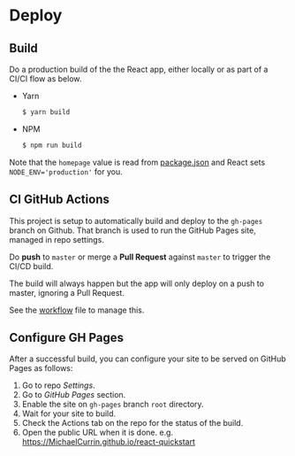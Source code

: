 # Deploy


## Build

Do a production build of the the React app, either locally or as part of a CI/CI flow as below.

- Yarn
    ```sh
    $ yarn build
    ```
- NPM
    ```sh
    $ npm run build
    ```

Note that the `homepage` value is read from [package.json](/package.json) and React sets `NODE_ENV='production'` for you.


## CI GitHub Actions

This project is setup to automatically build and deploy to the `gh-pages` branch on Github. That branch is used to run the GitHub Pages site, managed in repo settings.

Do **push** to `master` or merge a **Pull Request** against `master` to trigger the CI/CD build.

The build will always happen but the app will only deploy on a push to master, ignoring a Pull Request.

See the [workflow](/.github/workflows/main.yml) file to manage this.


## Configure GH Pages

After a successful build, you can configure your site to be served on GitHub Pages as follows:

1. Go to repo _Settings_.
2. Go to _GitHub Pages_ section.
3. Enable the site on `gh-pages` branch `root` directory.
4. Wait for your site to build.
5. Check the Actions tab on the repo for the status of the build.
6. Open the public URL when it is done. e.g. https://MichaelCurrin.github.io/react-quickstart
